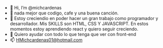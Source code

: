 - 👋 Hi, I’m @michcardenas
- 👀 nada mejor que codigo, cafe y una buena canción. 
- 🌱 Estoy creciendio en poder hacer un gran trabajo como programador y desarrollador. Mis SKILLS son HTML, CSS Y JAVASCRIPT. En estos momentos estoy aprendiendo react y 
      quiero seguir creciendo.
- 💞️ Quiero ayudar con todo lo que tenga que ver con front-end
- 📫 HMichcardenas01@hotmail.com

